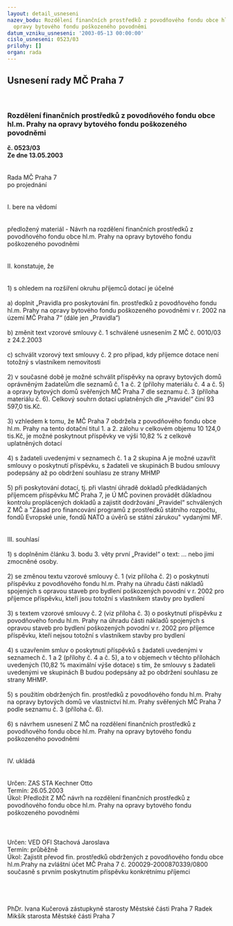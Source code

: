 ```yaml
---
layout: detail_usneseni
nazev_bodu: Rozdělení finančních prostředků z povodňového fondu obce hl.m. Prahy na
  opravy bytového fondu poškozeného povodněmi
datum_vzniku_usneseni: '2003-05-13 00:00:00'
cislo_usneseni: 0523/03
prilohy: []
organ: rada
---
```

<div id="ucUsn_pList" class="usn">
	<span><h2>Usnesení rady MČ Praha 7 </h2>
<br></span><div class="standBody">
<span><h3>Rozdělení finančních prostředků z povodňového fondu obce hl.m. Prahy na opravy bytového fondu poškozeného povodněmi</h3></span><div class="center">
		<strong>č. 0523/03</strong><br>
	</div>
<div class="center">
		<strong>Ze dne 13.05.2003</strong><br><br>
	</div>
<br>Rada MČ Praha 7<br>po projednání<br><br><br>I.	bere na vědomí<br><br> <br>předložený materiál - Návrh na rozdělení finančních prostředků z povodňového fondu obce hl.m. Prahy na opravy bytového fondu poškozeného povodněmi<br><br><br>II.	konstatuje, že<br><br><br>1) s ohledem na rozšíření okruhu příjemců dotací je účelné <br><br>	a) doplnit „Pravidla pro poskytování fin. prostředků z povodňového fondu hl.m. Prahy na opravy bytového fondu poškozeného povodněmi v r. 2002 na území MČ Praha 7“ (dále jen „Pravidla“)<br><br>	b) změnit text vzorové smlouvy č. 1 schválené usnesením Z MČ č. 0010/03 z 24.2.2003<br><br>	c) schválit vzorový text smlouvy č. 2 pro případ, kdy příjemce dotace není totožný s vlastníkem nemovitosti<br><br>2) v současné době je možné schválit příspěvky na opravy bytových domů oprávněným žadatelům dle seznamů č. 1 a č. 2 (přílohy materiálu č. 4 a č. 5) a opravy bytových domů svěřených MČ Praha 7 dle seznamu č. 3 (příloha materiálu č. 6). Celkový souhrn dotací uplatněných dle „Pravidel“ činí 93 597,0     tis.Kč.<br><br>3) vzhledem k tomu, že MČ Praha 7 obdržela z povodňového fondu obce hl.m. Prahy na tento dotační titul 1. a 2. zálohu v celkovém objemu 10 124,0 tis.Kč, je možné poskytnout příspěvky ve výši 10,82  % z celkově uplatněných dotací  <br><br>4) s žadateli uvedenými v seznamech č. 1 a 2 skupina A je možné uzavřít smlouvy o poskytnutí příspěvku, s žadateli ve skupinách B budou smlouvy podepsány až po obdržení souhlasu ze strany MHMP<br><br>5) při poskytování dotací, tj. při vlastní úhradě dokladů předkládaných příjemcem příspěvku MČ Praha 7, je Ú MČ povinen provádět důkladnou kontrolu proplácených dokladů a zajistit dodržování „Pravidel“ schválených Z MČ a "Zásad pro financování programů z prostředků státního rozpočtu, fondů Evropské unie, fondů NATO a úvěrů se státní zárukou" vydanými MF.<br><br><br>III.	souhlasí <br><br>1) s doplněním článku 3. bodu 3. věty první „Pravidel“ o text: ... nebo jimi zmocněné osoby.<br><br>2) se změnou textu vzorové smlouvy č. 1 (viz příloha č. 2) o poskytnutí příspěvku z povodňového fondu hl.m. Prahy na úhradu části nákladů spojených s opravou staveb pro bydlení poškozených povodní v r. 2002 pro příjemce příspěvku, kteří jsou totožní s vlastníkem stavby pro bydlení<br><br>3) s textem vzorové smlouvy č. 2 (viz příloha č. 3) o poskytnutí příspěvku z povodňového fondu hl.m. Prahy na úhradu části nákladů spojených s opravou staveb pro bydlení poškozených povodní v r. 2002 pro příjemce příspěvku, kteří nejsou totožní s vlastníkem stavby pro bydlení <br><br>4) s uzavřením smluv o poskytnutí příspěvků s žadateli uvedenými v seznamech č. 1 a 2 (přílohy č. 4 a č. 5), a to v objemech v těchto přílohách uvedených (10,82 % maximální výše dotace) s tím, že smlouvy s žadateli uvedenými ve skupinách B budou podepsány až po obdržení souhlasu ze strany MHMP.<br><br>5) s použitím obdržených fin. prostředků z povodňového fondu hl.m. Prahy na opravy bytových domů ve vlastnictví hl.m. Prahy svěřených MČ Praha 7 podle seznamu č. 3 (příloha č. 6).<br><br>6) s návrhem usnesení Z MČ  na rozdělení finančních prostředků z povodňového fondu obce hl.m. Prahy na opravy bytového fondu poškozeného povodněmi<br><br><br>IV.	ukládá <br><br> <br>Určen:	ZAS STA Kechner Otto<br>Termín: 26.05.2003<br>Úkol:	Předložit Z MČ návrh na rozdělení finančních prostředků z povodňového fondu obce hl.m. Prahy na opravy bytového fondu poškozeného povodněmi  <br> <br><br> <br>Určen:	VED OFI Stachová Jaroslava<br>Termín: průběžně<br>Úkol:	Zajistit převod fin. prostředků obdržených z povodňového fondu obce hl.m.Prahy na zvláštní účet MČ Praha 7 č. 200029-2000870339/0800 současně s prvním poskytnutím příspěvku konkrétnímu příjemci <br> <br><br><br> 	<br>PhDr. Ivana Kučerová zástupkyně starosty Městské části Praha 7	 Radek Mikšík starosta Městské části Praha 7<br>	<br><br>
</div>
</div>